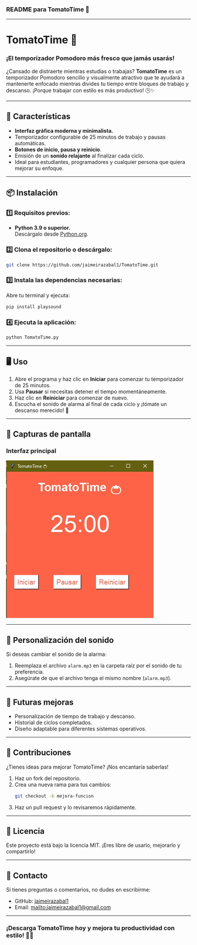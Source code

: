 ### **README para TomatoTime 🍅**

---

# **TomatoTime 🍅**
### ¡El temporizador Pomodoro más fresco que jamás usarás!

¿Cansado de distraerte mientras estudias o trabajas? **TomatoTime** es un temporizador Pomodoro sencillo y visualmente atractivo que te ayudará a mantenerte enfocado mientras divides tu tiempo entre bloques de trabajo y descanso. ¡Porque trabajar con estilo es más productivo! 🕒✨

---

## **🎉 Características**
- **Interfaz gráfica moderna y minimalista.**
- Temporizador configurable de 25 minutos de trabajo y pausas automáticas.
- **Botones de inicio, pausa y reinicio**.
- Emisión de un **sonido relajante** al finalizar cada ciclo.
- Ideal para estudiantes, programadores y cualquier persona que quiera mejorar su enfoque.

---

## **📦 Instalación**
### 1️⃣ Requisitos previos:
- **Python 3.9 o superior.**  
  Descárgalo desde [Python.org](https://www.python.org/).

### 2️⃣ Clona el repositorio o descárgalo:
```bash
git clone https://github.com/jaimeirazabal1/TomatoTime.git
```

### 3️⃣ Instala las dependencias necesarias:
Abre tu terminal y ejecuta:
```bash
pip install playsound
```

### 4️⃣ Ejecuta la aplicación:
```bash
python TomatoTime.py
```

---

## **🖥️ Uso**
1. Abre el programa y haz clic en **Iniciar** para comenzar tu temporizador de 25 minutos.
2. Usa **Pausar** si necesitas detener el tiempo momentáneamente.
3. Haz clic en **Reiniciar** para comenzar de nuevo.
4. Escucha el sonido de alarma al final de cada ciclo y ¡tómate un descanso merecido! 🍅

---

## **📸 Capturas de pantalla**
### **Interfaz principal**
![Interfaz Principal](tomatotime.jpg)

---

## **🎵 Personalización del sonido**
Si deseas cambiar el sonido de la alarma:
1. Reemplaza el archivo `alarm.mp3` en la carpeta raíz por el sonido de tu preferencia.
2. Asegúrate de que el archivo tenga el mismo nombre (`alarm.mp3`).

---

## **🚀 Futuras mejoras**
- Personalización de tiempo de trabajo y descanso.
- Historial de ciclos completados.
- Diseño adaptable para diferentes sistemas operativos.

---

## **🤝 Contribuciones**
¿Tienes ideas para mejorar TomatoTime? ¡Nos encantaría saberlas!  
1. Haz un fork del repositorio.
2. Crea una nueva rama para tus cambios:  
   ```bash
   git checkout -b mejora-funcion
   ```
3. Haz un pull request y lo revisaremos rápidamente.

---

## **📝 Licencia**
Este proyecto está bajo la licencia MIT. ¡Eres libre de usarlo, mejorarlo y compartirlo!

---

## **📧 Contacto**
Si tienes preguntas o comentarios, no dudes en escribirme:  
- GitHub: [jaimeirazabal1](https://github.com/jaimeirazabal1)  
- Email: [mailto:jaimeirazabal1@gmail.com](mailto:jaimeirazabal1@gmail.com)

---

### ¡Descarga TomatoTime hoy y mejora tu productividad con estilo! 🍅✨

